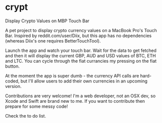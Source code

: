 # crypt
Display Crypto Values on MBP Touch Bar

A pet project to display crypto currency values on a MacBook Pro's Touch Bar. Inspired by reddit.com/user/Diix, but this app has no dependencies (whereas Diix's one requires BetterTouchTool).

Launch the app and watch your touch bar. Wait for the data to get fetched and then it will display the current GBP, AUD and USD values of BTC, ETH and LTC. You can cycle through the fiat currancies my pressing on the fiat button.

At the moment the app is super dumb - the currency API calls are hard-coded, but I'll allow users to add their own currencies in an upcoming version. 

Contributions are very welcome! I'm a web developer, not an OSX dev, so Xcode and Swift are brand new to me. If you want to contribute then prepare for some messy code!

Check the to do list.
